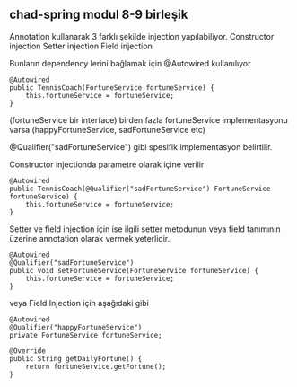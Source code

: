 chad-spring modul 8-9 birleşik
-
Annotation kullanarak 3 farklı şekilde injection yapılabiliyor.
Constructor injection
Setter injection
Field injection 

Bunların dependency lerini bağlamak için @Autowired kullanılıyor

    @Autowired
    public TennisCoach(FortuneService fortuneService) {
        this.fortuneService = fortuneService;
    }

(fortuneService bir interface)
birden fazla fortuneService implementasyonu varsa (happyFortuneService, sadFortuneService etc)

@Qualifier("sadFortuneService") gibi spesifik implementasyon belirtilir.

Constructor injectionda parametre olarak içine verilir

    @Autowired
    public TennisCoach(@Qualifier("sadFortuneService") FortuneService fortuneService) {
        this.fortuneService = fortuneService;
    }

Setter ve field injection için ise ilgili setter metodunun veya field tanımının üzerine 
annotation olarak vermek yeterlidir.

    @Autowired
    @Qualifier("sadFortuneService")
    public void setFortuneService(FortuneService fortuneService) {
        this.fortuneService = fortuneService;
    }
veya Field Injection için aşağıdaki gibi

    @Autowired
    @Qualifier("happyFortuneService")
    private FortuneService fortuneService;

    @Override
    public String getDailyFortune() {
        return fortuneService.getFortune();
    }